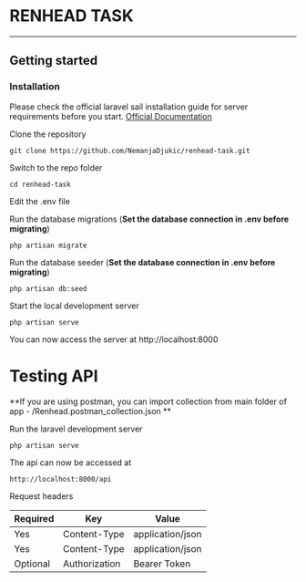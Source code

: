 # RENHEAD TASK

----------

## Getting started

### Installation

Please check the official laravel sail installation guide for server requirements before you start. [Official Documentation](https://laravel.com/docs/9.x/sail#installation)

Clone the repository

    git clone https://github.com/NemanjaDjukic/renhead-task.git

Switch to the repo folder

    cd renhead-task

Edit the .env file

Run the database migrations (**Set the database connection in .env before migrating**)

    php artisan migrate

Run the database seeder (**Set the database connection in .env before migrating**)

    php artisan db:seed

Start the local development server

    php artisan serve

You can now access the server at http://localhost:8000

# Testing API

**If you are using postman, you can import collection from main folder of app - /Renhead.postman_collection.json **

Run the laravel development server

    php artisan serve

The api can now be accessed at

    http://localhost:8000/api

Request headers

| **Required** 	| **Key**              	 | **Value**            	 |
|----------	|------------------------|-----------------------|
| Yes      	| Content-Type     	     | application/json 	    |
| Yes      	| Content-Type 	         | application/json      |
| Optional 	| Authorization    	     | Bearer Token     	    |